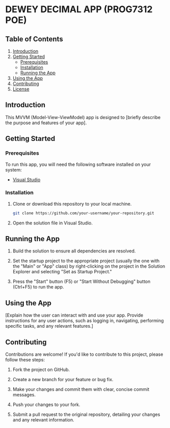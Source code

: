 # DEWEY DECIMAL APP (PROG7312 POE)

## Table of Contents

1. [Introduction](#introduction)
2. [Getting Started](#getting-started)
    - [Prerequisites](#prerequisites)
    - [Installation](#installation)
    - [Running the App](#running-the-app)
3. [Using the App](#using-the-app)
4. [Contributing](#contributing)
5. [License](#license)

## Introduction

This MVVM (Model-View-ViewModel) app is designed to [briefly describe the purpose and features of your app].

## Getting Started

### Prerequisites

To run this app, you will need the following software installed on your system:

- [Visual Studio](https://visualstudio.microsoft.com/downloads/)

### Installation

1. Clone or download this repository to your local machine.

   ```bash
   git clone https://github.com/your-username/your-repository.git
   ```

2. Open the solution file in Visual Studio.

## Running the App

1. Build the solution to ensure all dependencies are resolved.

2. Set the startup project to the appropriate project (usually the one with the "Main" or "App" class) by right-clicking on the project in the Solution Explorer and selecting "Set as Startup Project."

3. Press the "Start" button (F5) or "Start Without Debugging" button (Ctrl+F5) to run the app.

## Using the App

[Explain how the user can interact with and use your app. Provide instructions for any user actions, such as logging in, navigating, performing specific tasks, and any relevant features.]

## Contributing

Contributions are welcome! If you'd like to contribute to this project, please follow these steps:

1. Fork the project on GitHub.

2. Create a new branch for your feature or bug fix.

3. Make your changes and commit them with clear, concise commit messages.

4. Push your changes to your fork.

5. Submit a pull request to the original repository, detailing your changes and any relevant information.


